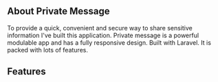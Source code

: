 ## About Private Message

To provide a quick, convenient and secure way to share sensitive information I've built this application. Private message is a powerful modulable app and has a fully responsive design. Built with Laravel. It is packed with lots of features.

## Features



